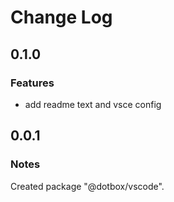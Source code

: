 # Change Log

## 0.1.0

### Features

- add readme text and vsce config

## 0.0.1

### Notes

Created package "@dotbox/vscode".
